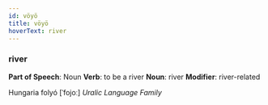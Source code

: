```yaml
---
id: vöyö
title: vöyö
hoverText: river
---
```


### river

**Part of Speech**: Noun
**Verb**: to be a river
**Noun**: river
**Modifier**: river-related

Hungaria folyó [ˈfojoː]
*Uralic Language Family*